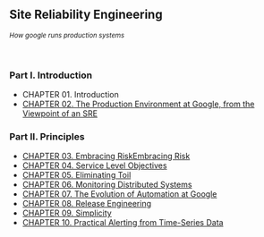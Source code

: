 ## Site Reliability Engineering
<i><small>How google runs production systems</small></i>

<br/>

### Part I. Introduction

- CHAPTER 01. Introduction
- [CHAPTER 02. The Production Environment at Google, from the Viewpoint of an SRE](./chapter02)

### Part II. Principles

- [CHAPTER 03. Embracing RiskEmbracing Risk](./chapter03)
- [CHAPTER 04. Service Level Objectives](./chapter04)
- [CHAPTER 05. Eliminating Toil](./chapter05)
- [CHAPTER 06. Monitoring Distributed Systems](./chapter06)
- [CHAPTER 07. The Evolution of Automation at Google](./chapter07)
- [CHAPTER 08. Release Engineering](./chapter08)
- [CHAPTER 09. Simplicity](./chapter09)
- [CHAPTER 10. Practical Alerting from Time-Series Data](./chapter10)

<br/><br/>